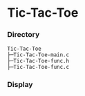 # Tic-Tac-Toe
### Directory
```
Tic-Tac-Toe
├─Tic-Tac-Toe-main.c
├─Tic-Tac-Toe-func.h
├─Tic-Tac-Toe-func.c
```

### Display
